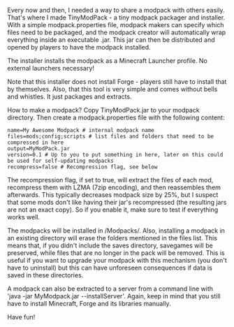 Every now and then, I needed a way to share a modpack with others easily. That's where I made TinyModPack - a tiny modpack packager and installer. With a simple modpack.properties file, modpack makers can specify which files need to be packaged, and the modpack creator will automatically wrap everything inside an executable .jar. This jar can then be distributed and opened by players to have the modpack installed.

The installer installs the modpack as a Minecraft Launcher profile. No external launchers necessary!

Note that this installer does not install Forge - players still have to install that by themselves. Also, that this tool is very simple and comes without bells and whistles. It just packages and extracts.

How to make a modpack? Copy TinyModPack.jar to your modpack directory. Then create a modpack.properties file with the following content:

```
name=My Awesome Modpack # internal modpack name
files=mods;config;scripts # list files and folders that need to be compressed in here
output=MyModPack.jar
version=0.1 # Up to you to put something in here, later on this could be used for self-updating modpacks
recompress=false # Recompression flag, see below
```

The recompression flag, if set to true, will extract the files of each mod, recompress them with LZMA (7zip encoding), and then reassembles them afterwards. This typically decreases modpack size by 25%, but I suspect that some mods don't like having their jar's recompressed (the resulting jars are not an exact copy). So if you enable it, make sure to test if everything works well.

The modpacks will be installed in <userdir>/Modpacks/<Modpack name>. Also, installing a modpack in an existing directory will erase the folders mentioned in the files list. This means that, if you didn't include the saves directory, savegames will be preserved, while files that are no longer in the pack will be removed. This is useful if you want to upgrade your modpack with this mechanism (you don't have to uninstall) but this can have unforeseen consequences if data is saved in these directories.

A modpack can also be extracted to a server from a command line with 'java -jar MyModpack.jar --installServer'. Again, keep in mind that you still have to install Minecraft, Forge and its libraries manually.

Have fun!